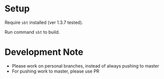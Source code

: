 Setup
===

Require `sbt` installed (ver 1.3.7 tested).

Run command `sbt` to build.

Development Note
===
- Please work on personal branches, instead of always pushing to master
- For pushing work to master, please use PR